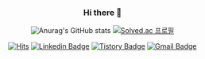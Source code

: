 
<div align="center">

### Hi there 👋

![Anurag's GitHub stats](https://github-readme-stats.vercel.app/api?username=junyeongjang)
  [![Solved.ac
프로필](http://mazassumnida.wtf/api/pastel/generate_badge?boj=skd03052)](https://solved.ac/skd03052)

[![Hits](https://hits.seeyoufarm.com/api/count/incr/badge.svg?url=https%3A%2F%2Fgithub.com%2Fhaesoo9410&count_bg=%23EB8B10&title_bg=%23684327&icon=&icon_color=%23E7E7E7&title=VISIT&edge_flat=false)](https://github.com/junyeongjang)
[![Linkedin Badge](https://img.shields.io/badge/-LinkedIn-blue?style=flat-square&logo=Linkedin&logoColor=white&link=https://www.linkedin.com/in/junyeong-jang96/)](https://www.linkedin.com/in/junyeong-jang96/)
[![Tistory Badge](https://img.shields.io/badge/Tech%20Blog-555263?style=flat&logoColor=white)](https://skd03052.tistory.com/)
[![Gmail Badge](https://img.shields.io/badge/Gmail-d14836?style=flat-square&logo=Gmail&logoColor=white&link=mailto:snugyun01@gmail.com)](mailto:junyeong.dev@gmail.com)
</div>






<!--
**junyeongjang/junyeongjang** is a ✨ _special_ ✨ repository because its `README.md` (this file) appears on your GitHub profile.

Here are some ideas to get you started:

- 🔭 I’m currently working on ...
- 🌱 I’m currently learning ...
- 👯 I’m looking to collaborate on ...
- 🤔 I’m looking for help with ...
- 💬 Ask me about ...
- 📫 How to reach me: ...
- 😄 Pronouns: ...
- ⚡ Fun fact: ...
-->
